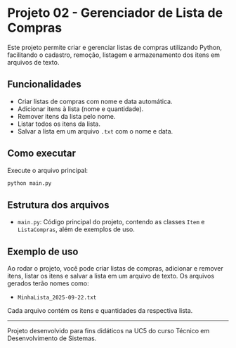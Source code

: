 # Projeto 02 - Gerenciador de Lista de Compras

Este projeto permite criar e gerenciar listas de compras utilizando Python, facilitando o cadastro, remoção, listagem e armazenamento dos itens em arquivos de texto.

## Funcionalidades

- Criar listas de compras com nome e data automática.
- Adicionar itens à lista (nome e quantidade).
- Remover itens da lista pelo nome.
- Listar todos os itens da lista.
- Salvar a lista em um arquivo `.txt` com o nome e data.

## Como executar

Execute o arquivo principal:

```sh
python main.py
```

## Estrutura dos arquivos

- `main.py`: Código principal do projeto, contendo as classes `Item` e `ListaCompras`, além de exemplos de uso.

## Exemplo de uso

Ao rodar o projeto, você pode criar listas de compras, adicionar e remover itens, listar os itens e salvar a lista em um arquivo de texto. Os arquivos gerados terão nomes como:

- `MinhaLista_2025-09-22.txt`

Cada arquivo contém os itens e quantidades da respectiva lista.

---

Projeto desenvolvido para fins didáticos na UC5 do curso Técnico em Desenvolvimento de Sistemas.